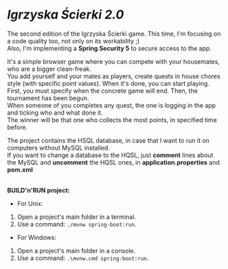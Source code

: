 # _Igrzyska Ścierki 2.0_
The second edition of the Igrzyska Ścierki game. This time, I'm focusing on a code quality too, not only on its workability ;)<br/>
Also, I'm implementing a <b>Spring Security 5</b> to secure access to the app.<br/>

It's a simple browser game where you can compete with your housemates, who are a bigger clean-freak.<br/>You add yourself and your mates as players, create quests in house chores style (with specific point values). When it's done, you can start playing.<br/>First, you must specify when the concrete game will end. Then, the tournament has been begun.<br/>When someone of you completes any quest, the one is logging in the app and ticking who and what done it.<br/>The winner will be that one who collects the most points, in specified time before.
<br/>

The project contains the HSQL database, in case that I want to run it on computers without MySQL installed.<br/>
If you want to change a database to the HQSL, just <b>comment</b> lines about the MySQL and <b>uncomment</b> the HQSL ones, in <b>application.properties</b> and <b>pom.xml</b>
<br/><br/>

**BUILD'n'RUN project:**

- For Unix:

1) Open a project's main folder in a terminal.
2) Use a command: `./mvnw spring-boot:run`.

- For Windows:

1) Open a project's main folder in a console.
2) Use a command: `.\mvnw.cmd spring-boot:run`.
<br><br>
